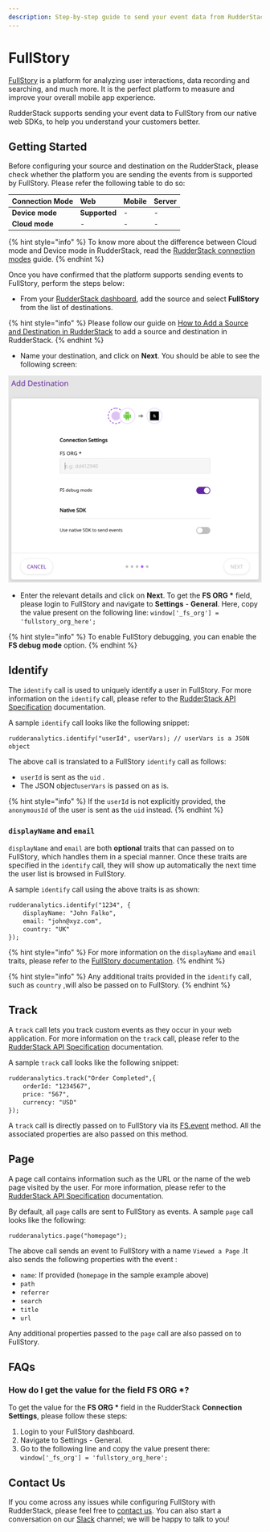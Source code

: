 ```yaml
---
description: Step-by-step guide to send your event data from RudderStack to FullStory
---
```


# FullStory

[FullStory](https://www.fullstory.com/) is a platform for analyzing user interactions, data recording and searching, and much more. It is the perfect platform to measure and improve your overall mobile app experience.

RudderStack supports sending your event data to FullStory from our native web SDKs, to help you understand your customers better.

## Getting Started

Before configuring your source and destination on the RudderStack, please check whether the platform you are sending the events from is supported by FullStory. Please refer the following table to do so:

| **Connection Mode** | **Web** | **Mobile** | **Server** |
| :--- | :--- | :--- | :--- |
| **Device mode** | **Supported** | - | - |
| **Cloud mode** | - | - | - |

{% hint style="info" %}
To know more about the difference between Cloud mode and Device mode in RudderStack, read the [RudderStack connection modes](https://docs.rudderstack.com/get-started/rudderstack-connection-modes) guide.
{% endhint %}

Once you have confirmed that the platform supports sending events to FullStory, perform the steps below:

* From your [RudderStack dashboard](https://app.rudderlabs.com/), add the source and select **FullStory** from the list of destinations.

{% hint style="info" %}
Please follow our guide on [How to Add a Source and Destination in RudderStack](https://docs.rudderstack.com/how-to-guides/adding-source-and-destination-rudderstack) to add a source and destination in RudderStack.
{% endhint %}

* Name your destination, and click on **Next**. You should be able to see the following screen:

![](../.gitbook/assets/screenshot-2020-02-26-at-3.41.29-pm.png)

* Enter the relevant details and click on **Next**. To get the **FS ORG \*** field, please login to FullStory and navigate to **Settings** - **General**. Here, copy the value present on the following line: `window['_fs_org'] = 'fullstory_org_here';`

{% hint style="info" %}
To enable FullStory debugging, you can enable the **FS debug mode** option.
{% endhint %}

## Identify

The `identify` call is used to uniquely identify a user in FullStory. For more information on the `identify` call, please refer to the [RudderStack API Specification](https://docs.rudderstack.com/rudderstack-api-spec) documentation.

A sample `identify` call looks like the following snippet:

```text
rudderanalytics.identify("userId", userVars); // userVars is a JSON object
```

The above call is translated to a FullStory `identify` call as follows:

* `userId` is sent as the `uid` .
* The JSON object`userVars` is passed on as is.

{% hint style="info" %}
If the `userId` is not explicitly provided, the `anonymousId` of the user is sent as the `uid` instead.
{% endhint %}

### `displayName` and `email`

`displayName` and `email` are both **optional** traits that can passed on to FullStory, which handles them in a special manner. Once these traits are specified in the `identify` call, they will show up automatically the next time the user list is browsed in FullStory.

A sample `identify` call using the above traits is as shown:

```text
rudderanalytics.identify("1234", {
    displayName: "John Falko",
    email: "john@xyz.com",
    country: "UK"
});
```

{% hint style="info" %}
For more information on the `displayName` and `email` traits, please refer to the [FullStory documentation](https://help.fullstory.com/hc/en-us/articles/360020828113).
{% endhint %}

{% hint style="info" %}
Any additional traits provided in the `identify` call, such as `country` ,will also be passed on to FullStory.
{% endhint %}

## Track

A `track` call lets you track custom events as they occur in your web application. For more information on the `track` call, please refer to the [RudderStack API Specification](https://docs.rudderstack.com/rudderstack-api-spec) documentation.

A sample `track` call looks like the following snippet:

```text
rudderanalytics.track("Order Completed",{
    orderId: "1234567",
    price: "567",
    currency: "USD"
});
```

A `track` call is directly passed on to FullStory via its [FS.event](https://help.fullstory.com/hc/en-us/articles/360020623274-FS-event-API-Sending-custom-event-data-into-FullStory) method. All the associated properties are also passed on this method.

## Page

A page call contains information such as the URL or the name of the web page visited by the user. For more information, please refer to the [RudderStack API Specification](https://docs.rudderstack.com/rudderstack-api-spec) documentation.

By default, all `page` calls are sent to FullStory as events. A sample `page` call looks like the following:

```text
rudderanalytics.page("homepage");
```

The above call sends an event to FullStory with a name `Viewed a Page` .It also sends the following properties with the event :

* `name`: If provided \(`homepage` in the sample example above\)
* `path`
* `referrer`
* `search`
* `title`
* `url`

Any additional properties passed to the `page` call are also passed on to FullStory.

## FAQs

### How do I get the value for the field FS ORG \*?

To get the value for the **FS ORG \*** field in the RudderStack **Connection Settings**, please follow these steps:

1. Login to your FullStory dashboard.
2. Navigate to Settings - General.
3. Go to the following line and copy the value present there: `window['_fs_org'] = 'fullstory_org_here';`

## Contact Us

If you come across any issues while configuring FullStory with RudderStack, please feel free to [contact us](mailto:%20docs@rudderstack.com). You can also start a conversation on our [Slack](https://resources.rudderstack.com/join-rudderstack-slack) channel; we will be happy to talk to you!

